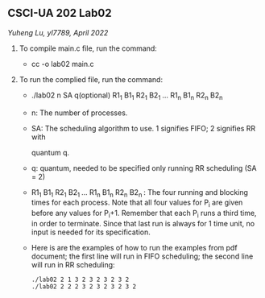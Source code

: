 ## CSCI-UA 202 Lab02

*Yuheng Lu, yl7789, April 2022*

1. To compile main.c file, run the command:
   - cc -o lab02 main.c
   
2. To run the complied file, run the command:
   - ./lab02 n SA q(optional) R1<sub>1</sub> B1<sub>1</sub> R2<sub>1</sub> B2<sub>1 </sub>... R1<sub>n</sub> B1<sub>n</sub> R2<sub>n</sub> B2<sub>n </sub>
   
   - n: The number of processes.
   
   - SA: The scheduling algorithm to use. 1 signifies FIFO; 2 signifies RR with
   
     quantum q. 
   
   - q: quantum, needed to be specified only running RR scheduling (SA = 2)
   
   - R1<sub>1</sub> B1<sub>1</sub> R2<sub>1</sub> B2<sub>1 </sub>... R1<sub>n</sub> B1<sub>n</sub> R2<sub>n</sub> B2<sub>n </sub>: The four running and blocking times for each process. Note that all four values for P<sub>i</sub> are given before any values for P<sub>i</sub>+1. Remember that each P<sub>i</sub> runs a third time, in order to terminate. Since that last run is always for 1 time unit, no input is needed for its specification.
   
   - Here is are the examples of how to run the examples from pdf document; the first line will run in FIFO scheduling; the second line will run in RR scheduling:
   
     ```
     ./lab02 2 1 3 2 3 2 3 2 3 2
     ./lab02 2 2 2 3 2 3 2 3 2 3 2
     ```

